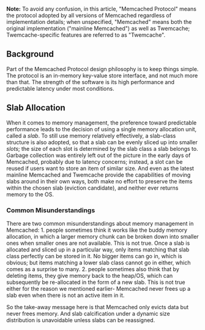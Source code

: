 **Note:** To avoid any confusion, in this article, "Memcached Protocol" means the protocol adopted by all versions of Memcached regardless of implementation details; when unspecified, "Memcached" means both the original implementation ("mainline Memcached") as well as Twemcache; Twemcache-specific features are referred to as "Twemcache".

## Background
Part of the Memcached Protocol design philosophy is to keep things simple. The protocol is an in-memory key-value store interface, and not much more than that. The strength of the software is its high performance and predictable latency under most conditions.

## Slab Allocation
When it comes to memory management, the preference toward predictable performance leads to the decision of using a single memory allocation unit, called a _slab_. To still use memory relatively effectively, a slab-class structure is also adopted, so that a slab can be evenly sliced up into smaller _slots_; the size of each slot is determined by the slab class a slab belongs to. Garbage collection was entirely left out of the picture in the early days of Memcached, probably due to latency concerns; instead, a slot can be reused if users want to store an item of similar size. And even as the latest mainline Memcached and Twemcache provide the capabilities of moving slabs around in their own ways, both make no effort to preserve the items within the chosen slab (eviction candidate), and neither ever returns memory to the OS.

### Common Misunderstandings
There are two common misunderstandings about memory management in Memcached: 1. people sometimes think it works like the buddy memory allocation, in which a larger memory chunk can be broken down into smaller ones when smaller ones are not available. This is not true. Once a slab is allocated and sliced up in a particular way, only items matching that slab class perfectly can be stored in it. No bigger items can go in, which is obvious; but items matching a lower slab class cannot go in either, which comes as a surprise to many. 2. people sometimes also think that by deleting items, they give memory back to the heap/OS, which can subsequently be re-allocated in the form of a new slab. This is not true either for the reason we mentioned earlier- Memcached never frees up a slab even when there is not an active item in it.

So the take-away message here is that Memcached only evicts data but never frees memory. And slab calcification under a dynamic size distribution is unavoidable unless slabs can be reassigned.
